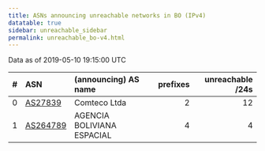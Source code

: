 ```yaml
---
title: ASNs announcing unreachable networks in BO (IPv4)
datatable: true
sidebar: unreachable_sidebar
permalink: unreachable_bo-v4.html
---
```


Data as of 2019-05-10 19:15:00 UTC


<div class="datatable-begin"></div>

|   # | ASN                                      | (announcing) AS name       |   prefixes |   unreachable /24s |
|----:|:-----------------------------------------|:---------------------------|-----------:|-------------------:|
|   0 | [AS27839](unreachable_AS27839-v4.html)   | Comteco Ltda               |          2 |                 12 |
|   1 | [AS264789](unreachable_AS264789-v4.html) | AGENCIA BOLIVIANA ESPACIAL |          4 |                  4 |

<div class="datatable-end"></div>